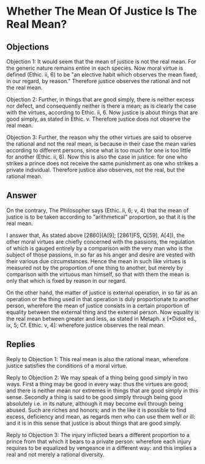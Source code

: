# Whether The Mean Of Justice Is The Real Mean?

## Objections

Objection 1: It would seem that the mean of justice is not the real mean. For the generic nature remains entire in each species. Now moral virtue is defined (Ethic. ii, 6) to be "an elective habit which observes the mean fixed, in our regard, by reason." Therefore justice observes the rational and not the real mean.

Objection 2: Further, in things that are good simply, there is neither excess nor defect, and consequently neither is there a mean; as is clearly the case with the virtues, according to Ethic. ii, 6. Now justice is about things that are good simply, as stated in Ethic. v. Therefore justice does not observe the real mean.

Objection 3: Further, the reason why the other virtues are said to observe the rational and not the real mean, is because in their case the mean varies according to different persons, since what is too much for one is too little for another (Ethic. ii, 6). Now this is also the case in justice: for one who strikes a prince does not receive the same punishment as one who strikes a private individual. Therefore justice also observes, not the real, but the rational mean.

## Answer

On the contrary, The Philosopher says (Ethic. ii, 6; v, 4) that the mean of justice is to be taken according to "arithmetical" proportion, so that it is the real mean.

I answer that, As stated above [2860](A[9]; [2861]FS, Q[59], A[4]), the other moral virtues are chiefly concerned with the passions, the regulation of which is gauged entirely by a comparison with the very man who is the subject of those passions, in so far as his anger and desire are vested with their various due circumstances. Hence the mean in such like virtues is measured not by the proportion of one thing to another, but merely by comparison with the virtuous man himself, so that with them the mean is only that which is fixed by reason in our regard.

On the other hand, the matter of justice is external operation, in so far as an operation or the thing used in that operation is duly proportionate to another person, wherefore the mean of justice consists in a certain proportion of equality between the external thing and the external person. Now equality is the real mean between greater and less, as stated in Metaph. x [*Didot ed., ix, 5; Cf. Ethic. v, 4]: wherefore justice observes the real mean.

## Replies

Reply to Objection 1: This real mean is also the rational mean, wherefore justice satisfies the conditions of a moral virtue.

Reply to Objection 2: We may speak of a thing being good simply in two ways. First a thing may be good in every way: thus the virtues are good; and there is neither mean nor extremes in things that are good simply in this sense. Secondly a thing is said to be good simply through being good absolutely i.e. in its nature, although it may become evil through being abused. Such are riches and honors; and in the like it is possible to find excess, deficiency and mean, as regards men who can use them well or ill: and it is in this sense that justice is about things that are good simply.

Reply to Objection 3: The injury inflicted bears a different proportion to a prince from that which it bears to a private person: wherefore each injury requires to be equalized by vengeance in a different way: and this implies a real and not merely a rational diversity.